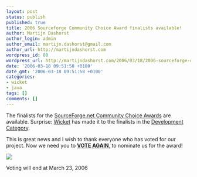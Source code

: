 ```yaml
---
layout: post
status: publish
published: true
title: 2006 Sourceforge Community Choice Award finalists available!
author: Martijn Dashorst
author_login: admin
author_email: martijn.dashorst@gmail.com
author_url: http://martijndashorst.com
wordpress_id: 80
wordpress_url: http://martijndashorst.com/2006/03/18/2006-sourceforge-community-choice-award-finalists-available/
date: '2006-03-18 09:51:58 +0100'
date_gmt: '2006-03-18 09:51:58 +0100'
categories:
- wicket
- java
tags: []
comments: []
---
```

<p>The finalists for the <a href="http://www.sourceforge.net/awards/cca">SourceForge.net Community Choice Awards</a> are available. Surprise: <a href="http://wicketframework.org">Wicket</a> has made it to the finalists in the <a href="http://www.wilsonresearch.com/2006/ostgawards06/ostgawards4.php">Development Category</a>.</p>
<p>
This is great news and I wish to thank everyone who has voted for our project. Now we need you to <strong><a href="http://www.wilsonresearch.com/2006/ostgawards06/ostgawards4.php">VOTE AGAIN</a></strong>, to nominate us for the award!</p>
<p>
<a href="http://www.wilsonresearch.com/2006/ostgawards06/ostgawards4.php"><img src="http://www.jroller.com/resources/d/dashorst/wicket-cca06.png" /></a></p>
<p>
Voting will end at March 23, 2006</p>
